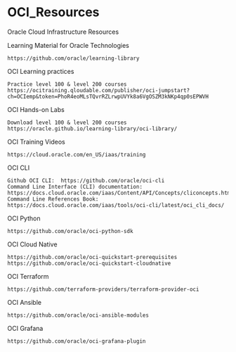 # OCI_Resources
Oracle Cloud Infrastructure Resources

Learning Material for Oracle Technologies

    https://github.com/oracle/learning-library
  
OCI Learning practices

    Practice level 100 & level 200 courses
    https://ocitraining.qloudable.com/publisher/oci-jumpstart?ch=OCIemp&token=PhoR4eoMLsTQvrRZLrwpUVYk8a6VgOSZM3kNKp4qp0sEPWVH
  
OCI Hands-on Labs

    Download level 100 & level 200 courses
    https://oracle.github.io/learning-library/oci-library/
  
OCI Training Videos

    https://cloud.oracle.com/en_US/iaas/training

OCI CLI

    Github OCI CLI:  https://github.com/oracle/oci-cli
    Command Line Interface (CLI) documentation: https://docs.cloud.oracle.com/iaas/Content/API/Concepts/cliconcepts.htm
    Command Line References Book: https://docs.cloud.oracle.com/iaas/tools/oci-cli/latest/oci_cli_docs/

OCI Python

    https://github.com/oracle/oci-python-sdk

OCI Cloud Native

    https://github.com/oracle/oci-quickstart-prerequisites
    https://github.com/oracle/oci-quickstart-cloudnative
  
OCI Terraform

    https://github.com/terraform-providers/terraform-provider-oci

OCI Ansible

    https://github.com/oracle/oci-ansible-modules

OCI Grafana

    https://github.com/oracle/oci-grafana-plugin
